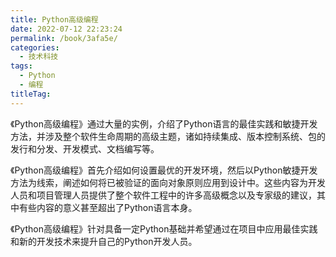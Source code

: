 ```yaml
---
title: Python高级编程
date: 2022-07-12 22:23:24
permalink: /book/3afa5e/
categories:
  - 技术科技
tags:
  - Python
  - 编程
titleTag: 
---
```


《Python高级编程》通过大量的实例，介绍了Python语言的最佳实践和敏捷开发方法，并涉及整个软件生命周期的高级主题，诸如持续集成、版本控制系统、包的发行和分发、开发模式、文档编写等。

《Python高级编程》首先介绍如何设置最优的开发环境，然后以Python敏捷开发方法为线索，阐述如何将已被验证的面向对象原则应用到设计中。这些内容为开发人员和项目管理人员提供了整个软件工程中的许多高级概念以及专家级的建议，其中有些内容的意义甚至超出了Python语言本身。

《Python高级编程》针对具备一定Python基础并希望通过在项目中应用最佳实践和新的开发技术来提升自己的Python开发人员。

<!-- more -->

<BookShelf
album="https://cdn.staticaly.com/gh/jonsam-ng/image-hosting@master/oxygen-space/image.2pyeme6kssm0.png"
:pages="324"
link="https://www.aliyundrive.com/s/ToZ1kofptGR"
douban="https://book.douban.com/subject/4212921/"
author="Tarek Ziadé"
publisher="人民邮电出版社"
intro="本书通过大量的实例，介绍了Python语言的最佳实践和敏捷开发方法，并涉及整个软件生命周期的高级主题，诸如持续集成、版本控制系统、包的发行和分发、开发模式、文档编写等。"
lang="中文"
/>
